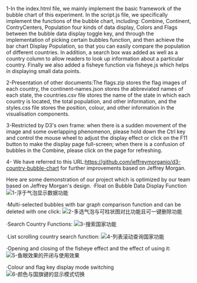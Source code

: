 1-In the index.html file, we mainly implement the basic framework of the bubble chart of this experiment. In the script.js file, we specifically implement the functions of the bubble chart, including: Combine, Continent, ContryCenters, Population four kinds of data display, Colors and Flags between the bubble data display toggle key, and through the implementation of picking certain bubbles function, and then achieve the bar chart Display Population, so that you can easily compare the population of different countries. In addition, a search box was added as well as a country column to allow readers to look up information about a particular country. Finally we also added a fisheye function via fisheye.js which helps in displaying small data points.

2-Presentation of other documents:The flags.zip stores the flag images of each country, the continent-names.json stores the abbreviated names of each state, the countries.csv file stores the name of the state in which each country is located, the total population, and other information, and the styles.css file stores the position, colour, and other information in the visualisation components.

3-Restricted by D3's own frame: when there is a sudden movement of the image and some overlapping phenomenon, please hold down the Ctrl key and control the mouse wheel to adjust the display effect or click on the F11 button to make the display page full-screen; when there is a confusion of bubbles in the Combine, please click on the page for refreshing.

4- We have referred to this URL:https://github.com/jeffreymorganio/d3-country-bubble-chart for further improvements based on Jeffrey Morgan.

Here are some demonstration of our project which is optimized by our team based on Jeffrey Morgan's design.
·Float on Bubble Data Display Function
![1-浮于气泡显示数据功能](https://github.com/WEllin06/A-Bubble-Chart-With-Tremendous-Function-/assets/131169223/6bb2bc47-cf80-42b5-a5a2-576b9f739b3b)

·Multi-selected bubbles with bar graph comparison function and can be deleted with one click:
![2-多选气泡与可柱状图对比功能且可一键删除功能](https://github.com/WEllin06/A-Bubble-Chart-With-Tremendous-Function-/assets/131169223/edf5f1e8-fa0d-4743-9658-5318d088c81d)

·Search Country Functions:
![3-搜索国家功能](https://github.com/WEllin06/A-Bubble-Chart-With-Tremendous-Function-/assets/131169223/6309a453-f08e-4a8e-acca-04b6f6b037bc)

·List scrolling country search function:
![4-列表滚动查询国家功能](https://github.com/WEllin06/A-Bubble-Chart-With-Tremendous-Function-/assets/131169223/0f656b21-c50c-4800-86ae-abe110a9eb14)

·Opening and closing of the fisheye effect and the effect of using it:
![5-鱼眼效果的开闭与使用效果](https://github.com/WEllin06/A-Bubble-Chart-With-Tremendous-Function-/assets/131169223/93966bfd-4426-41bb-9bc6-83b0894b4b6e)

·Colour and flag key display mode switching
![6-颜色与国旗键的显示模式切换](https://github.com/WEllin06/A-Bubble-Chart-With-Tremendous-Function-/assets/131169223/511b1cce-de8e-4c32-bdef-ad8ae1a63fe2)

